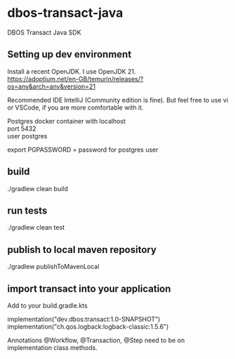 # dbos-transact-java
DBOS Transact Java SDK 

## Setting up dev environment

Install a recent OpenJDK. I use OpenJDK 21.    
https://adoptium.net/en-GB/temurin/releases/?os=any&arch=any&version=21

Recommended IDE IntelliJ (Community edition is fine).
But feel free to use vi or VSCode, if you are more comfortable with it.  

Postgres docker container with
localhost   
port 5432   
user postgres

export PGPASSWORD = password for postgres user  

## build

./gradlew clean build

## run tests

./gradlew clean test

## publish to local maven repository

./gradlew publishToMavenLocal

## import transact into your application

Add to your build.gradle.kts

implementation("dev.dbos:transact:1.0-SNAPSHOT")      
implementation("ch.qos.logback:logback-classic:1.5.6")   

Annotations @Workflow, @Transaction, @Step need to be on implementation class methods. 




